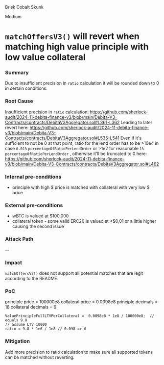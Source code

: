 Brisk Cobalt Skunk

Medium

# `matchOffersV3()` will revert when matching high value principle with low value collateral

### Summary

Due to insufficient precision in `ratio` calculation it will be rounded down to 0 in certain conditions. 

### Root Cause

Insufficient precision in `ratio` calculation:
https://github.com/sherlock-audit/2024-11-debita-finance-v3/blob/main/Debita-V3-Contracts/contracts/DebitaV3Aggregator.sol#L361-L362
Leading to later revert here:
https://github.com/sherlock-audit/2024-11-debita-finance-v3/blob/main/Debita-V3-Contracts/contracts/DebitaV3Aggregator.sol#L535-L541
Even if it's sufficient to not be 0 at that point, ratio for the lend order has to be >10e4 in case `0.01%` `porcentageOfRatioPerLendOrder` or >1e2 for reasonable `1%` `porcentageOfRatioPerLendOrder` , otherwise it'll be truncated to 0 here:
https://github.com/sherlock-audit/2024-11-debita-finance-v3/blob/main/Debita-V3-Contracts/contracts/DebitaV3Aggregator.sol#L462

### Internal pre-conditions

- principle with high $ price is matched with collateral with very low $ price

### External pre-conditions

- wBTC is valued at $100,000
- collateral token - some valid ERC20 is valued at <$0,01 or a little higher causing the second issue

### Attack Path

--

### Impact

`matchOffersV3()` does not support all potential matches that are legit according to the README.

### PoC

principle price = 100000e8
collateral price = 0.0098e8
principle decimals = 18
collateral decimals = 6

```solidity
ValuePrincipleFullLTVPerCollateral =  0.0098e8 * 1e8 / 100000e8;  // equals 9.8
// assume LTV 10000
ratio = 9.8 * 1e6 / 1e8 // 0.098 => 0 
```
### Mitigation

Add more precision to ratio calculation to make sure all supported tokens can be matched without reverting.